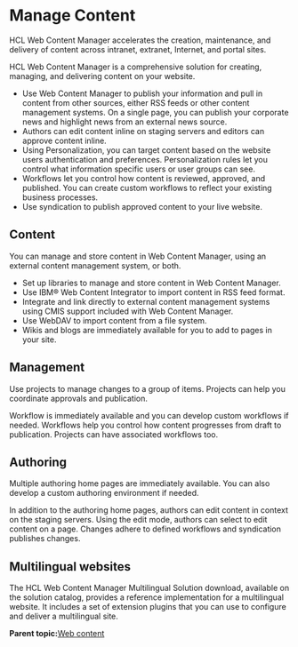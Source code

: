 # Manage Content

HCL Web Content Manager accelerates the creation, maintenance, and delivery of content across intranet, extranet, Internet, and portal sites.

HCL Web Content Manager is a comprehensive solution for creating, managing, and delivering content on your website.

-   Use Web Content Manager to publish your information and pull in content from other sources, either RSS feeds or other content management systems. On a single page, you can publish your corporate news and highlight news from an external news source.
-   Authors can edit content inline on staging servers and editors can approve content inline.
-   Using Personalization, you can target content based on the website users authentication and preferences. Personalization rules let you control what information specific users or user groups can see.
-   Workflows let you control how content is reviewed, approved, and published. You can create custom workflows to reflect your existing business processes.
-   Use syndication to publish approved content to your live website.

## Content

You can manage and store content in Web Content Manager, using an external content management system, or both.

-   Set up libraries to manage and store content in Web Content Manager.
-   Use IBM® Web Content Integrator to import content in RSS feed format.
-   Integrate and link directly to external content management systems using CMIS support included with Web Content Manager.
-   Use WebDAV to import content from a file system.
-   Wikis and blogs are immediately available for you to add to pages in your site.

## Management

Use projects to manage changes to a group of items. Projects can help you coordinate approvals and publication.

Workflow is immediately available and you can develop custom workflows if needed. Workflows help you control how content progresses from draft to publication. Projects can have associated workflows too.

## Authoring

Multiple authoring home pages are immediately available. You can also develop a custom authoring environment if needed.

In addition to the authoring home pages, authors can edit content in context on the staging servers. Using the edit mode, authors can select to edit content on a page. Changes adhere to defined workflows and syndication publishes changes.

## Multilingual websites

The HCL Web Content Manager Multilingual Solution download, available on the solution catalog, provides a reference implementation for a multilingual website. It includes a set of extension plugins that you can use to configure and deliver a multilingual site.

**Parent topic:**[Web content](../overview/content.md)


